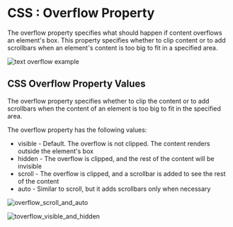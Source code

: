 # CSS : Overflow Property

The overflow property specifies what should happen if content overflows an
element's box. This property specifies whether to clip content or to add
scrollbars when an element's content is too big to fit in a specified
area.
   
![text overflow example](https://github.com/neerajdhakad/winter-of-contributing/blob/Frontend_Web_Development_HTML_CSS_JS/Web_Development/FrontEnd/CSS%20Overflow/overflow_intro.png)

## CSS Overflow Property Values

The overflow property specifies whether to clip the content or to add scrollbars when the content of an element is too big to fit in the specified area.

The overflow property has the following values:
- visible - Default. The overflow is not clipped. The content renders outside the element's box
- hidden - The overflow is clipped, and the rest of the content will be invisible
- scroll - The overflow is clipped, and a scrollbar is added to see the rest of the content
- auto - Similar to scroll, but it adds scrollbars only when necessary

![overflow_scroll_and_auto](https://github.com/neerajdhakad/winter-of-contributing/blob/Frontend_Web_Development_HTML_CSS_JS/Web_Development/FrontEnd/CSS%20Overflow/overflow_scroll_and_auto.png)

![toverflow_visible_and_hidden](https://github.com/neerajdhakad/winter-of-contributing/blob/Frontend_Web_Development_HTML_CSS_JS/Web_Development/FrontEnd/CSS%20Overflow/overflow_visible_and_hidden.png)

